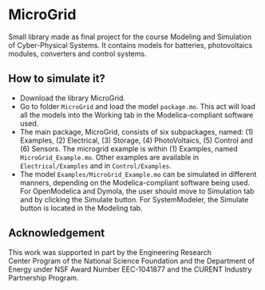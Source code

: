 # MicroGrid
Small library made as final project for the course Modeling and Simulation of Cyber-Physical Systems. It contains models for batteries, photovoltaics modules, converters and control systems.

## How to simulate it?
- Download the library MicroGrid.
- Go to folder `MicroGrid` and load the model `package.mo`. This act will load all the models into the Working tab in the Modelica-compliant software used.
- The main package, MicroGrid, consists of six subpackages, named: (1) Examples, (2) Electrical, (3) Storage, (4) PhotoVoltaics, (5) Control and (6) Sensors. The microgrid example is within (1) Examples, named `MicroGrid_Example.mo`. Other examples are available in `Electrical/Examples` and in `Control/Examples`.
- The model `Examples/MicroGrid_Example.mo` can be simulated in different manners, depending on the Modelica-compliant software being used. For OpenModelica and Dymola, the user should move to Simulation tab and by clicking the Simulate button. For SystemModeler, the Simulate button is located in the Modeling tab.

## Acknowledgement
This work was supported in part by the Engineering Research Center Program of the National Science Foundation and the Department of Energy under NSF Award Number EEC-1041877 and the CURENT Industry Partnership Program.
